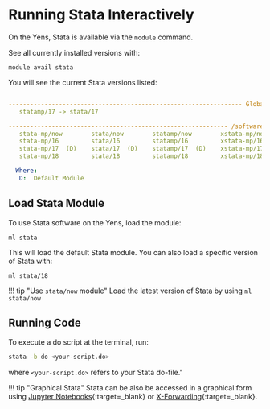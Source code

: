 # Running Stata Interactively

On the Yens, Stata is available via the `module` command. 

See all currently installed versions with:

```title="Terminal Input"
module avail stata
```

You will see the current Stata versions listed:

```{.yaml .no-copy title="Terminal Output"}

----------------------------------------------------------------- Global Aliases ------------------------------------------------------------------
   statamp/17 -> stata/17

------------------------------------------------------------- /software/modules/Core --------------------------------------------------------------
   stata-mp/now        stata/now        statamp/now        xstata-mp/now        xstata/now        xstatamp/now
   stata-mp/16         stata/16         statamp/16         xstata-mp/16         xstata/16         xstatamp/16
   stata-mp/17  (D)    stata/17  (D)    statamp/17  (D)    xstata-mp/17  (D)    xstata/17  (D)    xstatamp/17  (D)
   stata-mp/18         stata/18         statamp/18         xstata-mp/18         xstata/18         xstatamp/18

  Where:
   D:  Default Module
```

## Load Stata Module
To use Stata software on the Yens, load the module:
```title="Terminal Input"
ml stata
```
This will load the default Stata module. You can also load a specific version of Stata with:

```title="Terminal Input"
ml stata/18
```

!!! tip "Use `stata/now` module"
    Load the latest version of Stata by using `ml stata/now`

## Running Code

To execute a do script at the terminal, run:
```bash title="Terminal Input"
stata -b do <your-script.do>
```
where `<your-script.do>` refers to your Stata do-file."

!!! tip "Graphical Stata"
    Stata can be also be accessed in a graphical form using [Jupyter Notebooks](/_getting_started/jupyter/#stata){:target=_blank} or [X-Forwarding](/_user_guide/best_practices_gui){:target=_blank}.
